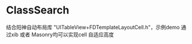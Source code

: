 # ClassSearch
结合阳神自动布局库 "UITableView+FDTemplateLayoutCell.h"，示例demo 通过xib 或者 Masonry均可以实现cell 自适应高度
